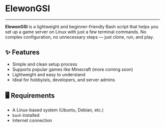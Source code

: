 # ElewonGSI
---

**ElewonGSI** is a lightweight and beginner-friendly Bash script that helps you set up a game server on Linux with just a few terminal commands. No complex configuration, no unnecessary steps — just clone, run, and play.

## ✨ Features
- Simple and clean setup process
- Supports popular games like Minecraft (more coming soon)
- Lightweight and easy to understand
- Ideal for hobbyists, developers, and server admins

## 🖥️ Requirements
- A Linux-based system (Ubuntu, Debian, etc.)
- `bash` installed
- Internet connection
